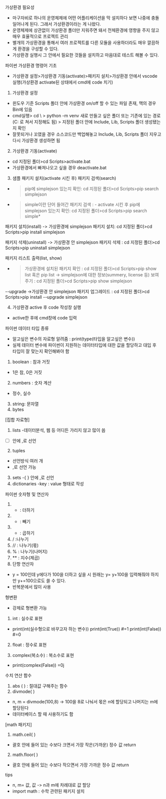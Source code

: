 
가상환경 필요성
- 마구자비로 하나의 운영체제에 어떤 어플리케이션을 막 설치하다 보면 나중에 충돌 일어나게 된다. 그래서 가상환경이라는 게 나왔다.
- 운영체제에 상관없이 가상환경 폴더만 지워주면 돼서 전체환경에 영향을 주지 않고 매우 효율적으로 프로젝트 관리
- 별개의 가상환경을 통해서 여러 프로젝트를 다른 모듈을 사용하더라도 매우 깔끔하게 환경을 구성할 수 있다.
- 가상환경 실행시 그 안에서 필요한 것들을 설치하고 마음대로 테스트 해볼 수 있다.

파이썬 가상환경 명령어 기초
- 가상환경 설정>가상환경 기동(activate)>패키지 설치>가상환경 안에서 vscode 실행(가상환경 activate된 상태에서 cmd에 code 치기) 

1. 가상환경 설정
- 윈도우 기준 Scripts 폴더 안에 가상환경 on/off 할 수 있는 파일 존재, 맥의 경우 Bin에 있음
- cmd실행> cd \ > python -m venv 새로 만들고 싶은 폴더 또는 기존에 있는 경로(C: 로 쳐서 지정해도 됨) > 지정된 폴더 안에 Include, Lib, Scripts 폴더 생성됐는지 확인
- 잘못되거나 꼬였을 경우 소스코드만 백업해놓고 Include, Lib, Scripts 폴더 지우고 다시 가상환경 생성하면 됨

2. 가상환경 기동(activate) 
- cd 지정된 폴더>cd Scripts>activate.bat
- 가상환경에서 빠져나오고 싶을 경우 deactivate.bat

3. 샘플 패키지 설치(activate 시킨 후)
패키지 검색(search)
- >pip에 simplejson 있는지 확인: cd 지정된 폴더>cd Scripts>pip search simplejson
- >simple이란 단어 들어간 패키지 검색 : - activate 시킨 후 pip에 simplejson 있는지 확인: cd 지정된 폴더>cd Scripts>pip search simple*

패키지 설치(install)
-> 가상환경에 simplejson 패키지 설치: cd 지정된 폴더>cd Scripts>pip install simplejson

패키지 삭제(uninstall)
-> 가상환경 안 simplejson 패키지 삭제 : cd 지정된 폴더>cd Scripts>pip uninstall simplejson

패키지 리스트 출력(list, show)
- >가상환경에 설치된 패키지 확인 : cd 지정된 폴더>cd Scripts>pip show list 혹은 pip list
-> simplejson에 대한 정보(summery, license 등) 보여주기 : cd 지정된 폴더>cd Scripts>pip show simplejson

--upgrade
->가상환경 안 simplejson 패키지 업그레이드 : cd 지정된 폴더>cd Scripts>pip install --upgrade simplejson

4. 가상환경 active 후 code 작성창 실행
- active한 후에 cmd창에 code 입력

파이썬 데이터 타입 종류
- 알고싶은 변수의 자료형 알려줌 : print(type(타입을 알고싶은 변수))
- 실제 데이터 변수에 파이썬이 지원하는 데이터타입에 대한 값을 할당하고 대입 후 타입이 잘 맞는지 확인해봐야 함

1. boolean : 참과 거짓
- 1은 참, 0은 거짓
2. numbers : 숫자 계산
- 정수, 실수
3. string: 문자열
4. bytes

[집합 자료형]
1. lists
-데이터분석, 웹 등 어디든 가리지 않고 많이 씀
-[ ] 안에 ,로 선언
2. tuples
- 선언방식 여러 개
- ,로 선언 가능
3. sets
-{ } 안에 ,로 선언
4. dictionaries
-key : value 형태로 작성

파이썬 숫자형 및 연산자
1. + : 더하기
2. - : 빼기
3. * : 곱하기
4. / :나누기
5. // : 나누기(몫)
6. % : 나누기(나머지)
7. ** : 지수(제곱)
8. 단항 연산자
- y = 100인데 y에다가 100을 더하고 싶을 시 원래는 y= y+100을 입력해줘야 하지만 y+=100으로도 쓸 수 있다.
- 반복문에서 많이 사용

형변환
- 강제로 형변환 가능
1. int : 실수로 표현
- print(int(실수형으로 바꾸고자 하는 변수))
print(int(True)) #=1 
print(int(False)) #=0

2. float : 정수로 표현

3. complex(복소수) : 복소수로 표현
- print(complex(False)) =0j

수치 연산 함수
1. abs ( ) : 절대값 구해주는 함수
2. divmode( ) 
- n, m = divmode(100,8) -> 100을 8로 나눠서 몫은 n에 할당되고 나머지는 m에 할당된다
- 데이터베이스 할 때 사용하기도 함

[math 패키지]
1. math.ceil( )
- 괄호 안에 들어 있는 수보다 크면서 가장 작은(가까운) 정수 값 return
2. math.floor( )
- 괄호 안에 들어 있는 수보다 작으면서 가장 가까운 정수 값 return

tips
- n, m= 값, 값 -> n과 m에 차례대로 값 할당
- import math : 수학 관련된 패키지 설치
